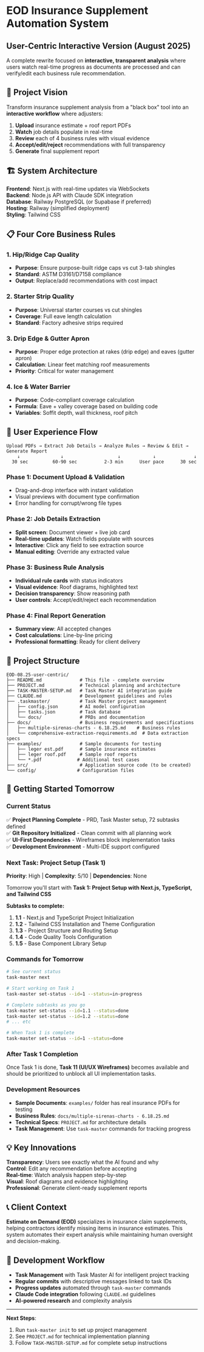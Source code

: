 # EOD Insurance Supplement Automation System
## User-Centric Interactive Version (August 2025)

A complete rewrite focused on **interactive, transparent analysis** where users watch real-time progress as documents are processed and can verify/edit each business rule recommendation.

## 🎯 Project Vision

Transform insurance supplement analysis from a "black box" tool into an **interactive workflow** where adjusters:

1. **Upload** insurance estimate + roof report PDFs
2. **Watch** job details populate in real-time  
3. **Review** each of 4 business rules with visual evidence
4. **Accept/edit/reject** recommendations with full transparency
5. **Generate** final supplement report

## 🏗️ System Architecture

**Frontend**: Next.js with real-time updates via WebSockets  
**Backend**: Node.js API with Claude SDK integration  
**Database**: Railway PostgreSQL (or Supabase if preferred)  
**Hosting**: Railway (simplified deployment)  
**Styling**: Tailwind CSS  

## 📋 Four Core Business Rules

### 1. Hip/Ridge Cap Quality
- **Purpose**: Ensure purpose-built ridge caps vs cut 3-tab shingles
- **Standard**: ASTM D3161/D7158 compliance
- **Output**: Replace/add recommendations with cost impact

### 2. Starter Strip Quality  
- **Purpose**: Universal starter courses vs cut shingles
- **Coverage**: Full eave length calculation
- **Standard**: Factory adhesive strips required

### 3. Drip Edge & Gutter Apron
- **Purpose**: Proper edge protection at rakes (drip edge) and eaves (gutter apron)
- **Calculation**: Linear feet matching roof measurements
- **Priority**: Critical for water management

### 4. Ice & Water Barrier
- **Purpose**: Code-compliant coverage calculation
- **Formula**: Eave + valley coverage based on building code
- **Variables**: Soffit depth, wall thickness, roof pitch

## 🎨 User Experience Flow

```
Upload PDFs → Extract Job Details → Analyze Rules → Review & Edit → Generate Report
    ↓               ↓                    ↓            ↓              ↓
  30 sec         60-90 sec          2-3 min      User pace      30 sec
```

### Phase 1: Document Upload & Validation
- Drag-and-drop interface with instant validation
- Visual previews with document type confirmation
- Error handling for corrupt/wrong file types

### Phase 2: Job Details Extraction  
- **Split screen**: Document viewer + live job card
- **Real-time updates**: Watch fields populate with sources
- **Interactive**: Click any field to see extraction source
- **Manual editing**: Override any extracted value

### Phase 3: Business Rule Analysis
- **Individual rule cards** with status indicators
- **Visual evidence**: Roof diagrams, highlighted text
- **Decision transparency**: Show reasoning path
- **User controls**: Accept/edit/reject each recommendation

### Phase 4: Final Report Generation
- **Summary view**: All accepted changes
- **Cost calculations**: Line-by-line pricing
- **Professional formatting**: Ready for client delivery

## 📁 Project Structure

```
EOD-08.25-user-centric/
├── README.md              # This file - complete overview
├── PROJECT.md             # Technical planning and architecture
├── TASK-MASTER-SETUP.md   # Task Master AI integration guide
├── CLAUDE.md              # Development guidelines and rules
├── .taskmaster/           # Task Master project management
│   ├── config.json        # AI model configuration
│   ├── tasks.json         # Task database
│   └── docs/              # PRDs and documentation
├── docs/                  # Business requirements and specifications
│   ├── multiple-sirenas-charts - 6.18.25.md    # Business rules
│   └── comprehensive-extraction-requirements.md  # Data extraction specs
├── examples/              # Sample documents for testing
│   ├── leger est.pdf      # Sample insurance estimates
│   ├── leger roof.pdf     # Sample roof reports  
│   └── *.pdf             # Additional test cases
├── src/                   # Application source code (to be created)
└── config/               # Configuration files
```

## 🚀 Getting Started Tomorrow

### Current Status
✅ **Project Planning Complete** - PRD, Task Master setup, 72 subtasks defined  
✅ **Git Repository Initialized** - Clean commit with all planning work  
✅ **UI-First Dependencies** - Wireframes block implementation tasks  
✅ **Development Environment** - Multi-IDE support configured  

### Next Task: Project Setup (Task 1)
**Priority**: High | **Complexity**: 5/10 | **Dependencies**: None

Tomorrow you'll start with **Task 1: Project Setup with Next.js, TypeScript, and Tailwind CSS**

**Subtasks to complete:**
1. **1.1** - Next.js and TypeScript Project Initialization
2. **1.2** - Tailwind CSS Installation and Theme Configuration  
3. **1.3** - Project Structure and Routing Setup
4. **1.4** - Code Quality Tools Configuration
5. **1.5** - Base Component Library Setup

### Commands for Tomorrow
```bash
# See current status
task-master next

# Start working on Task 1
task-master set-status --id=1 --status=in-progress

# Complete subtasks as you go
task-master set-status --id=1.1 --status=done
task-master set-status --id=1.2 --status=done
# ... etc

# When Task 1 is complete
task-master set-status --id=1 --status=done
```

### After Task 1 Completion
Once Task 1 is done, **Task 11 (UI/UX Wireframes)** becomes available and should be prioritized to unblock all UI implementation tasks.

### Development Resources
- **Sample Documents**: `examples/` folder has real insurance PDFs for testing
- **Business Rules**: `docs/multiple-sirenas-charts - 6.18.25.md` 
- **Technical Specs**: `PROJECT.md` for architecture details
- **Task Management**: Use `task-master` commands for tracking progress

## 💡 Key Innovations

**Transparency**: Users see exactly what the AI found and why  
**Control**: Edit any recommendation before accepting  
**Real-time**: Watch analysis happen step-by-step  
**Visual**: Roof diagrams and evidence highlighting  
**Professional**: Generate client-ready supplement reports  

## 📞 Client Context

**Estimate on Demand (EOD)** specializes in insurance claim supplements, helping contractors identify missing items in insurance estimates. This system automates their expert analysis while maintaining human oversight and decision-making.

## 🔄 Development Workflow

- **Task Management** with Task Master AI for intelligent project tracking
- **Regular commits** with descriptive messages linked to task IDs
- **Progress updates** automated through `task-master` commands
- **Claude Code integration** following `CLAUDE.md` guidelines
- **AI-powered research** and complexity analysis

---

**Next Steps**: 
1. Run `task-master init` to set up project management
2. See `PROJECT.md` for technical implementation planning
3. Follow `TASK-MASTER-SETUP.md` for complete setup instructions
